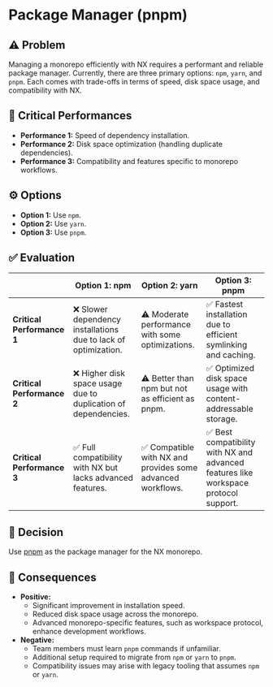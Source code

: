 # Package Manager (pnpm)

## ⚠️ Problem

Managing a monorepo efficiently with NX requires a performant and reliable package manager. Currently, there are three primary options: `npm`, `yarn`, and `pnpm`. Each comes with trade-offs in terms of speed, disk space usage, and compatibility with NX.

## 💯 Critical Performances

- **Performance 1:** Speed of dependency installation.
- **Performance 2:** Disk space optimization (handling duplicate dependencies).
- **Performance 3:** Compatibility and features specific to monorepo workflows.

## ⚙️ Options

- **Option 1:** Use `npm`.
- **Option 2:** Use `yarn`.
- **Option 3:** Use `pnpm`.

## ✅ Evaluation

|                            | **Option 1: npm**                                               | **Option 2: yarn**                                          | **Option 3: pnpm**                                                                   |
| -------------------------- | --------------------------------------------------------------- | ----------------------------------------------------------- | ------------------------------------------------------------------------------------ |
| **Critical Performance 1** | ❌ Slower dependency installations due to lack of optimization. | ⚠️ Moderate performance with some optimizations.            | ✅ Fastest installation due to efficient symlinking and caching.                     |
| **Critical Performance 2** | ❌ Higher disk space usage due to duplication of dependencies.  | ⚠️ Better than npm but not as efficient as pnpm.            | ✅ Optimized disk space usage with content-addressable storage.                      |
| **Critical Performance 3** | ✅ Full compatibility with NX but lacks advanced features.      | ✅ Compatible with NX and provides some advanced workflows. | ✅ Best compatibility with NX and advanced features like workspace protocol support. |

## 🌳 Decision

Use [pnpm](https://pnpm.io/) as the package manager for the NX monorepo.

## 🚨 Consequences

- **Positive:**
  - Significant improvement in installation speed.
  - Reduced disk space usage across the monorepo.
  - Advanced monorepo-specific features, such as workspace protocol, enhance development workflows.
- **Negative:**
  - Team members must learn `pnpm` commands if unfamiliar.
  - Additional setup required to migrate from `npm` or `yarn` to `pnpm`.
  - Compatibility issues may arise with legacy tooling that assumes `npm` or `yarn`.
